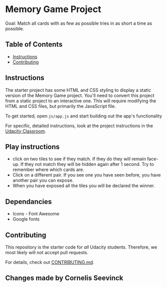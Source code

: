 # Memory Game Project
Goal: Match all cards with as few as possible tries in as short a time as possible. 

## Table of Contents

* [Instructions](#instructions)
* [Contributing](#contributing)

## Instructions

The starter project has some HTML and CSS styling to display a static version of the Memory Game project. You'll need to convert this project from a static project to an interactive one. This will require modifying the HTML and CSS files, but primarily the JavaScript file.

To get started, open `js/app.js` and start building out the app's functionality

For specific, detailed instructions, look at the project instructions in the [Udacity Classroom](https://classroom.udacity.com/me).

## Play instructions
+ click on two tiles to see if they match. If they do they will remain face-up. If they 
  not match they will be hidden again after 1 second. Try to remember where which cards are.
+ Click on a different pair. If you see one you have seen before, you have another pair      you can expose.
+ When you have exposed all the tiles you will be declared the winner.

## Dependancies 
+ Icons - Font Awesome
+ Google fonts

## Contributing

This repository is the starter code for _all_ Udacity students. Therefore, we most likely will not accept pull requests.

For details, check out [CONTRIBUTING.md](CONTRIBUTING.md).

## Changes made by Cornelis Seevinck

